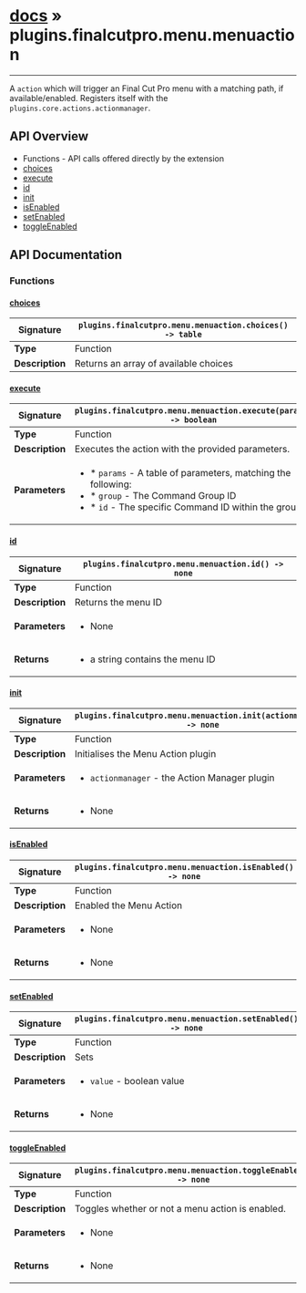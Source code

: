 # [docs](index.md) » plugins.finalcutpro.menu.menuaction
---

A `action` which will trigger an Final Cut Pro menu with a matching path, if available/enabled.
Registers itself with the `plugins.core.actions.actionmanager`.

## API Overview
* Functions - API calls offered directly by the extension
 * [choices](#choices)
 * [execute](#execute)
 * [id](#id)
 * [init](#init)
 * [isEnabled](#isenabled)
 * [setEnabled](#setenabled)
 * [toggleEnabled](#toggleenabled)

## API Documentation

### Functions

#### [choices](#choices)
| <span style="text-align: left;">**Signature**</span> | <span style="text-align: left;">`plugins.finalcutpro.menu.menuaction.choices() -> table` </span>                                                |
| -----------------------------------------------------|---------------------------------------------------------------------------------------------------------|
| **Type**                                             | Function                                                                                         |
| **Description**                                      | Returns an array of available choices                                                                                         |

#### [execute](#execute)
| <span style="text-align: left;">**Signature**</span> | <span style="text-align: left;">`plugins.finalcutpro.menu.menuaction.execute(params) -> boolean` </span>                                                |
| -----------------------------------------------------|---------------------------------------------------------------------------------------------------------|
| **Type**                                             | Function                                                                                         |
| **Description**                                      | Executes the action with the provided parameters.                                                                                         |
| **Parameters**                                       | <ul><li>* `params`	- A table of parameters, matching the following:</li><li>		* `group`	- The Command Group ID</li><li>		* `id`		- The specific Command ID within the group.</li></ul> |

#### [id](#id)
| <span style="text-align: left;">**Signature**</span> | <span style="text-align: left;">`plugins.finalcutpro.menu.menuaction.id() -> none` </span>                                                |
| -----------------------------------------------------|---------------------------------------------------------------------------------------------------------|
| **Type**                                             | Function                                                                                         |
| **Description**                                      | Returns the menu ID                                                                                         |
| **Parameters**                                       | <ul><li>None</li></ul> |
| **Returns**                                          | <ul><li>a string contains the menu ID</li></ul>          |

#### [init](#init)
| <span style="text-align: left;">**Signature**</span> | <span style="text-align: left;">`plugins.finalcutpro.menu.menuaction.init(actionmanager) -> none` </span>                                                |
| -----------------------------------------------------|---------------------------------------------------------------------------------------------------------|
| **Type**                                             | Function                                                                                         |
| **Description**                                      | Initialises the Menu Action plugin                                                                                         |
| **Parameters**                                       | <ul><li>`actionmanager` - the Action Manager plugin</li></ul> |
| **Returns**                                          | <ul><li>None</li></ul>          |

#### [isEnabled](#isenabled)
| <span style="text-align: left;">**Signature**</span> | <span style="text-align: left;">`plugins.finalcutpro.menu.menuaction.isEnabled() -> none` </span>                                                |
| -----------------------------------------------------|---------------------------------------------------------------------------------------------------------|
| **Type**                                             | Function                                                                                         |
| **Description**                                      | Enabled the Menu Action                                                                                         |
| **Parameters**                                       | <ul><li>None</li></ul> |
| **Returns**                                          | <ul><li>None</li></ul>          |

#### [setEnabled](#setenabled)
| <span style="text-align: left;">**Signature**</span> | <span style="text-align: left;">`plugins.finalcutpro.menu.menuaction.setEnabled() -> none` </span>                                                |
| -----------------------------------------------------|---------------------------------------------------------------------------------------------------------|
| **Type**                                             | Function                                                                                         |
| **Description**                                      | Sets                                                                                         |
| **Parameters**                                       | <ul><li>`value` - boolean value</li></ul> |
| **Returns**                                          | <ul><li>None</li></ul>          |

#### [toggleEnabled](#toggleenabled)
| <span style="text-align: left;">**Signature**</span> | <span style="text-align: left;">`plugins.finalcutpro.menu.menuaction.toggleEnabled() -> none` </span>                                                |
| -----------------------------------------------------|---------------------------------------------------------------------------------------------------------|
| **Type**                                             | Function                                                                                         |
| **Description**                                      | Toggles whether or not a menu action is enabled.                                                                                         |
| **Parameters**                                       | <ul><li>None</li></ul> |
| **Returns**                                          | <ul><li>None</li></ul>          |

